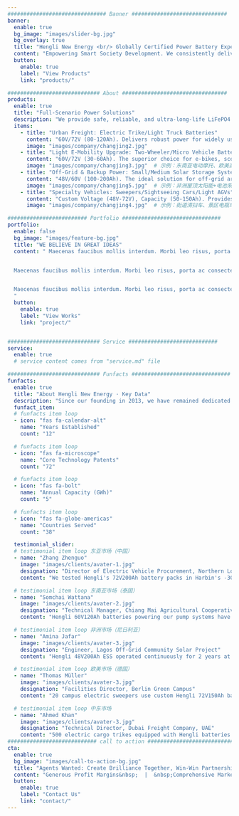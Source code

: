 ```yaml
---
############################### Banner ##############################
banner:
  enable: true
  bg_image: "images/slider-bg.jpg"
  bg_overlay: true
  title: "Hengli New Energy <br/> Globally Certified Power Battery Expert"
  content: "Empowering Smart Society Development. We consistently deliver stable, efficient, and safe new energy technology, driving progress toward a sustainable future."
  button:
    enable: true
    label: "View Products"
    link: "products/"

############################# About #################################
products:
  enable: true
  title: "Full-Scenario Power Solutions"
  description: "We provide safe, reliable, and ultra-long-life LiFePO4 battery systems (60V/72V, 30-200Ah), meeting diverse global power and energy storage demands."
  items:
    - title: "Urban Freight: Electric Trike/Light Truck Batteries"
      content: "60V/72V (80-120Ah). Delivers robust power for widely used cargo tricycles and micro-trucks. Exceptional cycle life (>2500 cycles), resilient against frequent start-stop and heavy loads; High-temperature tolerance adapts to hot climates; Ensures safe and reliable operation on complex road conditions."
      image: "images/company/changjing2.jpg"  
    - title: "Light E-Mobility Upgrade: Two-Wheeler/Micro Vehicle Batteries"
      content: "60V/72V (30-60Ah). The superior choice for e-bikes, scooters, golf carts, and mobility scooters. Increased energy density, fast-charging capability; Smart BMS ensures safety; Operates across a wide temperature range (-20°C to 50°C), ideal for daily commutes and leisure needs."
      image: "images/company/changjing3.jpg"  # 示例：东南亚电动摩托、欧美高尔夫球车、共享电单车
    - title: "Off-Grid & Backup Power: Small/Medium Solar Storage Systems"
      content: "48V/60V (100-200Ah). The ideal solution for off-grid areas worldwide, telecom base stations, and home/small business backup power. Ultra-long lifespan (8-10 years) significantly reduces long-term costs; Thrives in high-heat environments (e.g., Africa, Middle East, Southeast Asia), delivering stable power assurance."
      image: "images/company/changjing5.jpg"  # 示例：非洲屋顶太阳能+电池系统、通信基站机柜
    - title: "Specialty Vehicles: Sweepers/Sightseeing Cars/Light AGVs"
      content: "Custom Voltage (48V-72V), Capacity (50-150Ah). Provides clean power for professional specialty vehicles. High safety (passing nail penetration/crush tests) ensures public area operation; Maintenance-free design saves costs; High efficiency supports extended operation; Flexible design adapts to space constraints in specialty vehicles."
      image: "images/company/changjing4.jpg"  # 示例：街道清扫车、景区电瓶车、物流仓库AGV

######################### Portfolio ###############################
portfolio:
  enable: false
  bg_image: "images/feature-bg.jpg"
  title: "WE BELIEVE IN GREAT IDEAS"
  content: " Maecenas faucibus mollis interdum. Morbi leo risus, porta ac consectetur ac, vestibulum at eros. Fusce dapibus, tellus ac cursus commodo, tortor mauris condimentum nibh, ut fermentum massa justo sit amet risus.


  Maecenas faucibus mollis interdum. Morbi leo risus, porta ac consectetur ac, vestibulum at eros. Fusce dapibus, tellus ac cursus commodo, tortor mauris condimentum nibh, ut fermentum massa justo sit amet risus.


  Maecenas faucibus mollis interdum. Morbi leo risus, porta ac consectetur ac, vestibulum at eros. Fusce dapibus, tellus ac cursus commodo, tortor mauris condimentum nibh, ut fermentum massa justo sit amet risus.
  "
  button:
    enable: true
    label: "View Works"
    link: "project/"


############################# Service ############################
service:
  enable: true
  # service content comes from "service.md" file

############################# Funfacts ###############################
funfacts:
  enable: true
  title: "About Hengli New Energy · Key Data"
  description: "Since our founding in 2013, we have remained dedicated to power lithium battery R&D,<br>with products exported worldwide and multiple industry-leading performance metrics."
  funfact_item:
  # funfacts item loop
  - icon: "fas fa-calendar-alt" 
    name: "Years Established"
    count: "12"

  # funfacts item loop
  - icon: "fas fa-microscope"
    name: "Core Technology Patents"
    count: "72"

  # funfacts item loop
  - icon: "fas fa-bolt" 
    name: "Annual Capacity (GWh)"
    count: "5"

  # funfacts item loop
  - icon: "fas fa-globe-americas" 
    name: "Countries Served"
    count: "38"

  testimonial_slider:
  # testimonial item loop 东亚市场（中国）
  - name: "Zhang Zhenguo"
    image: "images/clients/avater-1.jpg"
    designation: "Director of Electric Vehicle Procurement, Northern Logistics"
    content: "We tested Hengli's 72V200Ah battery packs in Harbin's -30°C extreme cold. Zero failures over three consecutive winter peak delivery seasons. Maintained 85% discharge capacity in low temps, exceeded 4000 cycles, reducing fleet annual operating costs by 23%!"

  # testimonial item loop 东南亚市场（泰国）
  - name: "Somchai Wattana"
    image: "images/clients/avater-2.jpg"
    designation: "Technical Manager, Chiang Mai Agricultural Cooperative, Thailand"
    content: "Hengli 60V120Ah batteries powering our pump systems have run flawlessly for 18 months in Bangkok's 90% humidity rainy season. IP67 protection effectively resists water ingress, smart BMS prevents overcharging, increasing rice irrigation efficiency by 40%."

  # testimonial item loop 非洲市场（尼日利亚）
  - name: "Amina Jafar"
    image: "images/clients/avater-3.jpg"
    designation: "Engineer, Lagos Off-Grid Community Solar Project"
    content: "Hengli 48V200Ah ESS operated continuously for 2 years at 45°C on the Sahara's edge with only 8% degradation. Charges via solar panels by day, provides 6 hours of lighting nightly for 200 households, enabling uninterrupted medical refrigerator operation."

  # testimonial item loop 欧美市场（德国）
  - name: "Thomas Müller"
    image: "images/clients/avater-3.jpg"
    designation: "Facilities Director, Berlin Green Campus"
    content: "20 campus electric sweepers use custom Hengli 72V150Ah batteries (CE/ROHS certified). 1.5-hour fast charge supports 8 hours of operation. Capacity remains >85% after 2000 cycles, helping us exceed carbon reduction targets by 35%."

  # testimonial item loop 中东市场
  - name: "Ahmed Khan"
    image: "images/clients/avater-3.jpg"
    designation: "Technical Director, Dubai Freight Company, UAE"
    content: "500 electric cargo trikes equipped with Hengli batteries average 200km daily in 50°C desert conditions. Zero thermal runaway incidents over 3 years/100,000+ km. UN38.3 certification ensures cross-border compliance, with 67% lower failure rate vs competitors."
############################ call to action ###########################
cta:
  enable: true
  bg_image: "images/call-to-action-bg.jpg"
  title: "Agents Wanted: Create Brilliance Together, Win-Win Partnership"
  content: "Generous Profit Margins&nbsp;  |  &nbsp;Comprehensive Market Support&nbsp;  |  &nbsp;Professional Technical Services"
  button:
    enable: true
    label: "Contact Us"
    link: "contact/"
---
```

